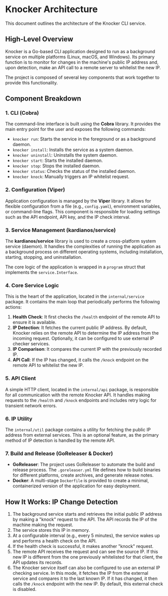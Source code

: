 # Knocker Architecture

This document outlines the architecture of the Knocker CLI service.

## High-Level Overview

Knocker is a Go-based CLI application designed to run as a background service on multiple platforms (Linux, macOS, and Windows). Its primary function is to monitor for changes in the machine's public IP address and, upon detection, make an API call to a remote server to whitelist the new IP.

The project is composed of several key components that work together to provide this functionality.



## Component Breakdown

### 1. CLI (Cobra)

The command-line interface is built using the **Cobra** library. It provides the main entry point for the user and exposes the following commands:

-   `knocker run`: Starts the service in the foreground or as a background daemon.
-   `knocker install`: Installs the service as a system daemon.
-   `knocker uninstall`: Uninstalls the system daemon.
-   `knocker start`: Starts the installed daemon.
-   `knocker stop`: Stops the installed daemon.
-   `knocker status`: Checks the status of the installed daemon.
-   `knocker knock`: Manually triggers an IP whitelist request.

### 2. Configuration (Viper)

Application configuration is managed by the **Viper** library. It allows for flexible configuration from a file (e.g., `config.yaml`), environment variables, or command-line flags. This component is responsible for loading settings such as the API endpoint, API key, and the IP check interval.

### 3. Service Management (kardianos/service)

The **kardianos/service** library is used to create a cross-platform system service (daemon). It handles the complexities of running the application as a background process on different operating systems, including installation, starting, stopping, and uninstallation.

The core logic of the application is wrapped in a `program` struct that implements the `service.Interface`.

### 4. Core Service Logic

This is the heart of the application, located in the `internal/service` package. It contains the main loop that periodically performs the following actions:

1.  **Health Check**: It first checks the `/health` endpoint of the remote API to ensure it is available.
2.  **IP Detection**: It fetches the current public IP address. By default, Knocker relies on the remote API to determine the IP address from the incoming request. Optionally, it can be configured to use external IP checker services.
3.  **IP Comparison**: It compares the current IP with the previously recorded IP.
4.  **API Call**: If the IP has changed, it calls the `/knock` endpoint on the remote API to whitelist the new IP.

### 5. API Client

A simple HTTP client, located in the `internal/api` package, is responsible for all communication with the remote Knocker API. It handles making requests to the `/health` and `/knock` endpoints and includes retry logic for transient network errors.

### 6. IP Utility

The `internal/util` package contains a utility for fetching the public IP address from external services. This is an optional feature, as the primary method of IP detection is handled by the remote API.

### 7. Build and Release (GoReleaser & Docker)

-   **GoReleaser**: The project uses GoReleaser to automate the build and release process. The `.goreleaser.yml` file defines how to build binaries for different platforms, create archives, and generate release notes.
-   **Docker**: A multi-stage `Dockerfile` is provided to create a minimal, containerized version of the application for easy deployment.

## How It Works: IP Change Detection

1.  The background service starts and retrieves the initial public IP address by making a "knock" request to the API. The API records the IP of the machine making the request.
2.  The service stores this IP in memory.
3.  At a configurable interval (e.g., every 5 minutes), the service wakes up and performs a health check on the API.
4.  If the health check is successful, it makes another "knock" request.
5.  The remote API receives the request and can see the source IP. If this new IP is different from the one previously whitelisted for that client, the API updates its records.
6.  The Knocker service itself can also be configured to use an external IP checking service. In this mode, it fetches the IP from the external service and compares it to the last known IP. If it has changed, it then calls the `/knock` endpoint with the new IP. By default, this external check is disabled.